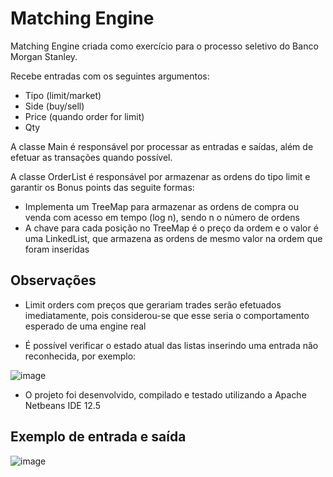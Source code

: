 # Matching Engine
Matching Engine criada como exercício para o processo seletivo do Banco Morgan Stanley.

Recebe entradas com os seguintes argumentos:
 * Tipo (limit/market)
 * Side (buy/sell)
 * Price (quando order for limit)
 * Qty

A classe Main é responsável por processar as entradas e saídas, além de efetuar as transações quando possível.

A classe OrderList é responsável por armazenar as ordens do tipo limit e garantir os Bonus points das seguite formas:
* Implementa um TreeMap para armazenar as ordens de compra ou venda com acesso em tempo (log n), sendo n o número de ordens
* A chave para cada posição no TreeMap é o preço da ordem e o valor é uma LinkedList, que armazena as ordens de mesmo valor na ordem que foram inseridas

## Observações
* Limit orders com preços que gerariam trades serão efetuados imediatamente, pois considerou-se que esse seria o comportamento esperado de uma engine real

* É possível verificar o estado atual das listas inserindo uma entrada não reconhecida, por exemplo:

![image](https://user-images.githubusercontent.com/4401086/140084003-8c0f177b-f15d-417e-9154-3e35e718b58c.png)

* O projeto foi desenvolvido, compilado e testado utilizando a Apache Netbeans IDE 12.5

## Exemplo de entrada e saída

![image](https://user-images.githubusercontent.com/4401086/140084891-4709e006-e98f-4477-bc68-4bd574e97300.png)
